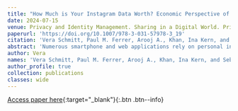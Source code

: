 ```yaml
---
title: "How Much is Your Instagram Data Worth? Economic Perspective of Privacy in the Social Media Context."
date: 2024-07-15
venue: Privacy and Identity Management. Sharing in a Digital World. Privacy and Identity 2023. IFIP Advances in Information and Communication Technology, vol 695. Springer, Cham.'
paperurl: 'https://doi.org/10.1007/978-3-031-57978-3_19'
citation: 'Vera Schmitt, Paul M. Ferrer, Arooj A., Khan, Ina Kern, and Sebastian Möller (2024). How Much is Your Instagram Data Worth? Economic Perspective of Privacy in the Social Media Context. In: Privacy and Identity Management. Sharing in a Digital World. Privacy and Identity 2023. IFIP Advances in Information and Communication Technology, vol 695. Springer, Cham.'
abstract: 'Numerous smartphone and web applications rely on personal information to analyze user behavior, primarily for targeted advertising and the enhancement of personalized features. However, these applications often provide users with limited choices: either accept their privacy policies or refrain from using the services altogether. Consequently, the prevailing norm is to “pay” for these applications and web services by providing personal data. Given that privacy policies are typically lengthy and difficult to comprehend, most users accept the terms and conditions without fully grasping the potential consequences, even reading the very complex and long privacy policies and terms of use. Sometimes users are left with no other choice than accepting the terms of use, if they rely on a specific service or want to communicate with friends and colleagues, even though they understand the potentially harmful consequences and do not agree with the terms of use. As a result, many users remain unaware of being continuously tracked by multiple applications installed on their smartphones or unwillingly agreeing to privacy policies without an alternative choice of payment other than personal information. An alternative is to establish payment options to pay for the services with money instead of with data. However, to evaluate how much people are willing to pay (WTP) for the protection of their data and which prices to offer for certain services is an under-explored question. This research aims to shed light on users’ WTP for data protection for a specific data-sharing scenario, namely for sharing data with Instagram. Overall, 68 participants took part in a survey evaluating the individual levels of WTP for data privacy when using Instagram. The results show a positive correlation between participants with higher privacy concerns also those willing to pay more for the protection of their data. Interestingly younger participants reported significantly higher privacy concerns but reported lower amounts of money they would spend on protecting their data. Moreover, female participants and the gender type other reported significantly higher WTP values in comparison to male participants.'
author: Vera
names: 'Vera Schmitt, Paul M. Ferrer, Arooj A., Khan, Ina Kern, and Sebastian Möller'
author_profile: true
collection: publications
classes: wide
---
```


[Access paper here](https://doi.org/10.1007/978-3-031-57978-3_19){:target="_blank"}{:.btn .btn--info}

